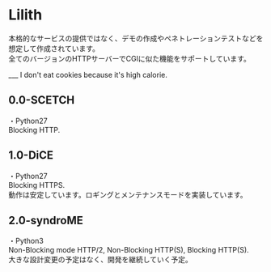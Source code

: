 # Lilith
本格的なサービスの提供ではなく、デモの作成やペネトレーションテストなどを想定して作成されています。  
全てのバージョンのHTTPサーバーでCGIに似た機能をサポートしています。
    
___ I don't eat cookies because it's high calorie.

## 0.0-SCETCH
・Python27  
Blocking HTTP.

## 1.0-DiCE
・Python27  
Blocking HTTPS.  
動作は安定しています。ロギングとメンテナンスモードを実装しています。

## 2.0-syndroME
・Python3  
Non-Blocking mode HTTP/2, Non-Blocking HTTP(S), Blocking HTTP(S).  
大きな設計変更の予定はなく、開発を継続していく予定。
